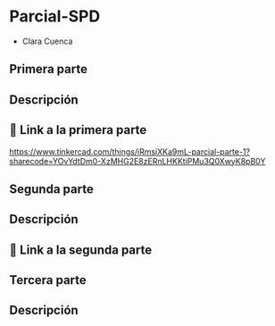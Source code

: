# Parcial-SPD
- Clara Cuenca

## Primera parte 
## Descripción

## :robot: Link a la primera parte
https://www.tinkercad.com/things/iRmsiXKa9mL-parcial-parte-1?sharecode=YOvYdtDm0-XzMHG2E8zERnLHKKtiPMu3Q0XwyK8pB0Y

## Segunda parte 
## Descripción

## :robot: Link a la segunda parte

## Tercera parte
## Descripción
